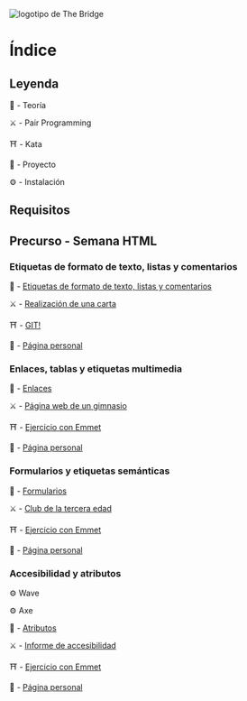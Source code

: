 ![logotipo de The Bridge](https://user-images.githubusercontent.com/27650532/77754601-e8365180-702b-11ea-8bed-5bc14a43f869.png "logotipo de The Bridge")

# Índice

## Leyenda

:scroll: - Teoría

:crossed_swords: - Pair Programming

:shinto_shrine: - Kata

:european_castle: - Proyecto

:gear: - Instalación

## Requisitos

## Precurso - Semana HTML

<!-- ### Lunes

:gear: Editor de texto -->

<!-- ###  Martes -->
###  Etiquetas de formato de texto, listas y comentarios

:scroll: - [Etiquetas de formato de texto, listas y comentarios](texto.md)

:crossed_swords: - [Realización de una carta](https://github.com/TheBridge-FullStackDeveloper/html-pp-cartas)

:shinto_shrine: - [GIT!](https://github.com/TheBridge-FullStackDeveloper/html-kata-github-template)

:european_castle: - [Página personal](https://github.com/TheBridge-FullStackDeveloper/proyectos-pagina-personal)

<!-- ### Miércoles -->
### Enlaces, tablas y etiquetas multimedia

:scroll:  - [Enlaces](referencias_tablas_multimedia.md)

:crossed_swords: -  [Página web de un gimnasio](https://github.com/TheBridge-FullStackDeveloper/html-pp-gimnasio)

:shinto_shrine: - [Ejercicio con Emmet](https://github.com/TheBridge-FullStackDeveloper/html-kata-emmet1)

:european_castle: - [Página personal](https://github.com/TheBridge-FullStackDeveloper/proyectos-pagina-personal)

<!-- ### Jueves -->
### Formularios y etiquetas semánticas

:scroll: - [Formularios](formularios.md)

:crossed_swords: - [Club de la tercera edad](https://github.com/TheBridge-FullStackDeveloper/html-pp-formularios)

:shinto_shrine: - [Ejercicio con Emmet](https://github.com/TheBridge-FullStackDeveloper/html-kata-emmet2)

:european_castle: - [Página personal](https://github.com/TheBridge-FullStackDeveloper/proyectos-pagina-personal)

<!-- ### Viernes -->
### Accesibilidad y atributos

:gear: Wave

:gear: Axe

:scroll: - [Atributos](accesibilidad.md)

:crossed_swords: - [Informe de accesibilidad](https://github.com/TheBridge-FullStackDeveloper/html-pp-informe-accesibilidad)

:shinto_shrine: - [Ejercicio con Emmet](https://github.com/TheBridge-FullStackDeveloper/html-kata-emmet3)

:european_castle: - [Página personal](https://github.com/TheBridge-FullStackDeveloper/proyectos-pagina-personal)
